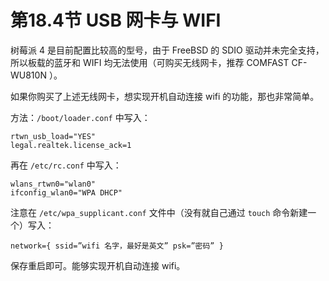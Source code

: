 # 第18.4节 USB 网卡与 WIFI

树莓派 4 是目前配置比较高的型号，由于 FreeBSD 的 SDIO 驱动并未完全支持，所以板载的蓝牙和 WIFI 均无法使用（可购买无线网卡，推荐 COMFAST CF-WU810N ）。

如果你购买了上述无线网卡，想实现开机自动连接 wifi 的功能，那也非常简单。

方法：`/boot/loader.conf` 中写入：

```
rtwn_usb_load="YES"
legal.realtek.license_ack=1
```

再在 `/etc/rc.conf` 中写入：

```
wlans_rtwn0="wlan0"
ifconfig_wlan0="WPA DHCP"
```

注意在 `/etc/wpa_supplicant.conf` 文件中（没有就自己通过 `touch` 命令新建一个）写入：

```
network={ ssid=”wifi 名字，最好是英文” psk=”密码” }
```

保存重启即可。能够实现开机自动连接 wifi。
